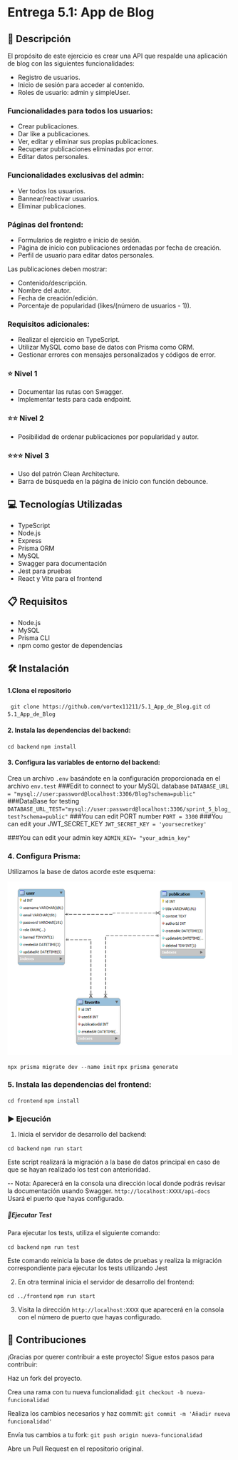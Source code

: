 # Entrega 5.1: App de Blog

## 📄 Descripción

El propósito de este ejercicio es crear una API que respalde una aplicación de blog con las siguientes funcionalidades:

- Registro de usuarios.
- Inicio de sesión para acceder al contenido.
- Roles de usuario: admin y simpleUser.

### Funcionalidades para todos los usuarios:
- Crear publicaciones.
- Dar like a publicaciones.
- Ver, editar y eliminar sus propias publicaciones.
- Recuperar publicaciones eliminadas por error.
- Editar datos personales.

### Funcionalidades exclusivas del admin:
- Ver todos los usuarios.
- Bannear/reactivar usuarios.
- Eliminar publicaciones.

### Páginas del frontend:
- Formularios de registro e inicio de sesión.
- Página de inicio con publicaciones ordenadas por fecha de creación.
- Perfil de usuario para editar datos personales.

Las publicaciones deben mostrar:
- Contenido/descripción.
- Nombre del autor.
- Fecha de creación/edición.
- Porcentaje de popularidad (likes/(número de usuarios - 1)).

### Requisitos adicionales:
- Realizar el ejercicio en TypeScript.
- Utilizar MySQL como base de datos con Prisma como ORM.
- Gestionar errores con mensajes personalizados y códigos de error.
### ⭐  Nivel 1
- Documentar las rutas con Swagger.
- Implementar tests para cada endpoint.
### ⭐⭐ Nivel 2
- Posibilidad de ordenar publicaciones por popularidad y autor.
### ⭐⭐⭐ Nivel 3
- Uso del patrón Clean Architecture.
- Barra de búsqueda en la página de inicio con función debounce.

## 💻 Tecnologías Utilizadas

- TypeScript
- Node.js
- Express
- Prisma ORM
- MySQL
- Swagger para documentación
- Jest para pruebas
- React y Vite para el frontend

## 📋 Requisitos

- Node.js 
- MySQL 
- Prisma CLI
- npm como gestor de dependencias

## 🛠️ Instalación

#### 1.Clona el repositorio

` git clone https://github.com/vortex11211/5.1_App_de_Blog.git`
`cd 5.1_App_de_Blog`
   
#### 2. Instala las dependencias del backend:

 ``cd backend``
 ``npm install``
    
#### 3. Configura las variables de entorno del backend:
Crea un archivo `.env` basándote en la configuración proporcionada en el archivo `env.test`
###Edit to connect to your MySQL database
`DATABASE_URL = "mysql://user:password@localhost:3306/Blog?schema=public"`
###DataBase for testing
`DATABASE_URL_TEST="mysql://user:password@localhost:3306/sprint_5_blog_test?schema=public"`
###You can edit PORT number
`PORT = 3300`
###You can edit your JWT_SECRET_KEY
`JWT_SECRET_KEY = 'yoursecretkey' `

###You can edit your admin key
`ADMIN_KEY= "your_admin_key"`

### 4. Configura Prisma:

Utilizamos la base de datos acorde  este esquema:

![Diagrama Blog](https://raw.githubusercontent.com/vortex11211/5.1_App_de_Blog/refs/heads/master/Esquema_sprint5.png)

`npx prisma migrate dev --name init`
`npx prisma generate`

### 5. Instala las dependencias del frontend:

``cd frontend``
``npm install``

### ▶️ Ejecución

1.  Inicia el servidor de desarrollo del backend:

`cd backend`
`npm run start`

Este script realizará la migración a la base de datos principal en caso de que se hayan realizado los test con anterioridad.


-- Nota: Aparecerá en la consola una dirección local donde podrás revisar la documentación usando Swagger. `http://localhost:XXXX/api-docs`  
Usará el puerto que hayas configurado.
##### 🧪Ejecutar Test
Para ejecutar los tests, utiliza el siguiente comando:

`cd backend`
`npm run test`

Este comando reinicia la base de datos de pruebas y realiza la migración correspondiente para ejecutar los tests utilizando Jest

2. En otra terminal inicia el servidor de desarrollo del frontend:

`cd ../frontend`
`npm run start`

3. Visita la dirección  `http://localhost:XXXX` que aparecerá en la consola con el número de puerto que hayas configurado.


## 🤝 Contribuciones
¡Gracias por querer contribuir a este proyecto! Sigue estos pasos para contribuir:

Haz un fork del proyecto.

Crea una rama con tu nueva funcionalidad: `git checkout -b nueva-funcionalidad`

Realiza los cambios necesarios y haz commit: `git commit -m 'Añadir nueva funcionalidad'`

Envía tus cambios a tu fork: `git push origin nueva-funcionalidad`

Abre un Pull Request en el repositorio original.